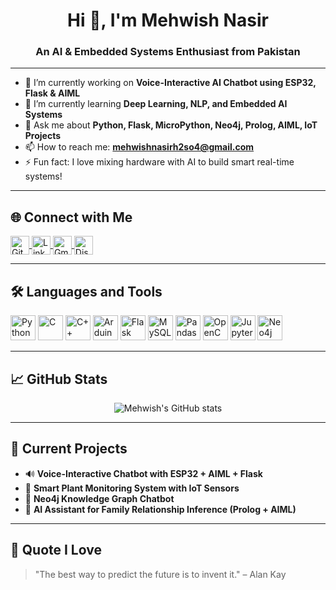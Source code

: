 <h1 align="center">Hi 👋, I'm Mehwish Nasir</h1>
<h3 align="center">An AI & Embedded Systems Enthusiast from Pakistan</h3>

---

- 🔭 I’m currently working on **Voice-Interactive AI Chatbot using ESP32, Flask & AIML**
- 🌱 I’m currently learning **Deep Learning, NLP, and Embedded AI Systems**
- 💬 Ask me about **Python, Flask, MicroPython, Neo4j, Prolog, AIML, IoT Projects**
- 📫 How to reach me: **mehwishnasirh2so4@gmail.com**
- ⚡ Fun fact: I love mixing hardware with AI to build smart real-time systems!

---

## 🌐 Connect with Me

<p align="left">
  <a href="https://github.com/mehwishnasir" target="blank">
    <img align="center" src="https://img.icons8.com/ios-filled/50/github.png" alt="GitHub" height="30" width="30" />
  </a>
  <a href="https://www.linkedin.com/in/mehwish-nasir" target="blank">
    <img align="center" src="https://img.icons8.com/fluency/48/linkedin.png" alt="LinkedIn" height="30" width="30" />
  </a>
  <a href="mailto:mehwishnasirh2so4@gmail.com">
    <img align="center" src="https://img.icons8.com/fluency/48/gmail.png" alt="Gmail" height="30" width="30" />
  </a>
  <a href="https://discord.com/invite/yourcustomlink" target="blank">
    <img align="center" src="https://img.icons8.com/fluency/48/discord-logo.png" alt="Discord" height="30" width="30" />
  </a>
</p>

---

## 🛠️ Languages and Tools

<p align="left">
  <img src="https://img.icons8.com/color/48/python.png" alt="Python" width="40"/>
  <img src="https://img.icons8.com/color/48/c-programming.png" alt="C" width="40"/>
  <img src="https://img.icons8.com/color/48/c-plus-plus-logo.png" alt="C++" width="40"/>
  <img src="https://img.icons8.com/color/48/arduino.png" alt="Arduino" width="40"/>
  <img src="https://img.icons8.com/color/48/flask.png" alt="Flask" width="40"/>
  <img src="https://img.icons8.com/color/48/mysql-logo.png" alt="MySQL" width="40"/>
  <img src="https://img.icons8.com/external-soft-fill-juicy-fish/60/external-pandas-big-data-soft-fill-soft-fill-juicy-fish.png" alt="Pandas" width="40"/>
  <img src="https://img.icons8.com/color/48/opencv.png" alt="OpenCV" width="40"/>
  <img src="https://upload.wikimedia.org/wikipedia/commons/3/38/Jupyter_logo.svg" alt="Jupyter" width="40"/>
  <img src="https://raw.githubusercontent.com/devicons/devicon/master/icons/neo4j/neo4j-original.png" alt="Neo4j" width="40"/>
</p>

---

## 📈 GitHub Stats

<p align="center">
  <img src="https://github-readme-stats.vercel.app/api?username=mehwishnasir&show_icons=true&theme=radical" alt="Mehwish's GitHub stats"/>
</p>

---

## 🎯 Current Projects

- 🔊 **Voice-Interactive Chatbot with ESP32 + AIML + Flask**
- 🌿 **Smart Plant Monitoring System with IoT Sensors**
- 🧠 **Neo4j Knowledge Graph Chatbot**
- 🤖 **AI Assistant for Family Relationship Inference (Prolog + AIML)**

---

## 📌 Quote I Love

> "The best way to predict the future is to invent it." – Alan Kay
